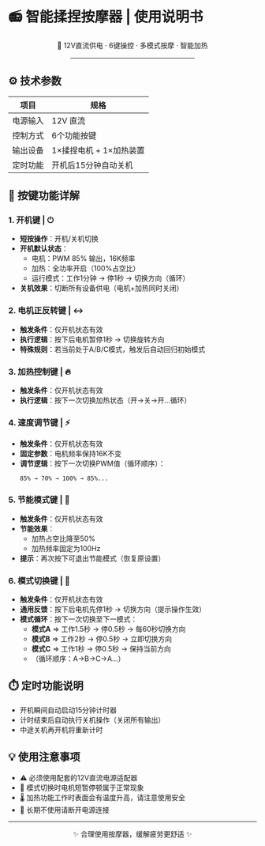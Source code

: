 # 📻 智能揉捏按摩器 | 使用说明书

<div align="center">
  <p>🔌 12V直流供电 · 6键操控 · 多模式按摩 · 智能加热</p>
  <hr style="width: 50%; margin: 1rem auto;">
</div>

## ⚙️ 技术参数
| 项目       | 规格                          |
|------------|-------------------------------|
| 电源输入   | 12V 直流                      |
| 控制方式   | 6个功能按键                   |
| 输出设备   | 1×揉捏电机 + 1×加热装置       |
| 定时功能   | 开机后15分钟自动关机          |


## 🔑 按键功能详解

### 1. 开机键 | ⏻
- **短按操作**：开机/关机切换
- **开机默认状态**：
  - 电机：PWM 85% 输出，16K频率
  - 加热：全功率开启（100%占空比）
  - 运行模式：工作1分钟 → 停1秒 → 切换方向（循环）
- **关机效果**：切断所有设备供电（电机+加热同时关闭）

### 2. 电机正反转键 | ↔️
- **触发条件**：仅开机状态有效
- **执行逻辑**：按下后电机暂停1秒 → 切换旋转方向
- **特殊规则**：若当前处于A/B/C模式，触发后自动回归初始模式

### 3. 加热控制键 | 🔥
- **触发条件**：仅开机状态有效
- **执行逻辑**：按下一次切换加热状态（开→关→开...循环）

### 4. 速度调节键 | ⚡
- **触发条件**：仅开机状态有效
- **固定参数**：电机频率保持16K不变
- **调节逻辑**：按下一次切换PWM值（循环顺序）：
  ```
  85% → 70% → 100% → 85%...
  ```

### 5. 节能模式键 | 🌱
- **触发条件**：仅开机状态有效
- **节能效果**：
  - 加热占空比降至50%
  - 加热频率固定为100Hz
- **提示**：再次按下可退出节能模式（恢复原设置）

### 6. 模式切换键 | 🔄
- **触发条件**：仅开机状态有效
- **通用反馈**：按下后电机先停1秒 → 切换方向（提示操作生效）
- **模式循环**：按下一次切换至下一模式：
  - **模式A** ⇒ 工作1.5秒 → 停0.5秒 → 每60秒切换方向
  - **模式B** ⇒ 工作2秒 → 停0.5秒 → 立即切换方向
  - **模式C** ⇒ 工作1秒 → 停0.5秒 → 保持当前方向
  - （循环顺序：A→B→C→A...）


## ⏱️ 定时功能说明
- 开机瞬间自动启动15分钟计时器
- 计时结束后自动执行关机操作（关闭所有输出）
- 中途关机再开机将重新计时


## 💡 使用注意事项
- ⚠️ 必须使用配套的12V直流电源适配器
- 🔄 模式切换时电机短暂停顿属于正常现象
- 🌡️ 加热功能工作时表面会有温度升高，请注意使用安全
- 🛑 长期不使用请断开电源连接

---

<div align="center">
  <p>✨ 合理使用按摩器，缓解疲劳更舒适 ✨</p>
</div>

